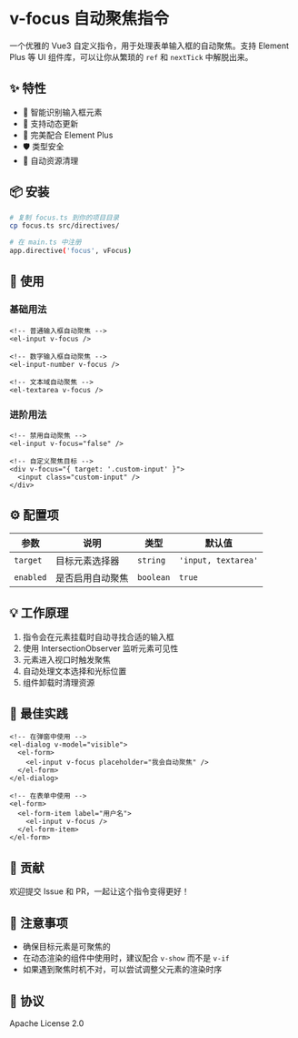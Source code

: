 # v-focus 自动聚焦指令

一个优雅的 Vue3 自定义指令，用于处理表单输入框的自动聚焦。支持 Element Plus 等 UI 组件库，可以让你从繁琐的 `ref` 和 `nextTick` 中解脱出来。

## ✨ 特性

- 🎯 智能识别输入框元素
- 🔄 支持动态更新
- 🎨 完美配合 Element Plus
- 🛡️ 类型安全
- 🧹 自动资源清理

## 📦 安装

```bash
# 复制 focus.ts 到你的项目目录
cp focus.ts src/directives/

# 在 main.ts 中注册
app.directive('focus', vFocus)
```

## 🚀 使用

### 基础用法

```vue
<!-- 普通输入框自动聚焦 -->
<el-input v-focus />

<!-- 数字输入框自动聚焦 -->
<el-input-number v-focus />

<!-- 文本域自动聚焦 -->
<el-textarea v-focus />
```

### 进阶用法

```vue
<!-- 禁用自动聚焦 -->
<el-input v-focus="false" />

<!-- 自定义聚焦目标 -->
<div v-focus="{ target: '.custom-input' }">
  <input class="custom-input" />
</div>
```

## ⚙️ 配置项

| 参数 | 说明 | 类型 | 默认值 |
|------|------|------|--------|
| `target` | 目标元素选择器 | `string` | `'input, textarea'` |
| `enabled` | 是否启用自动聚焦 | `boolean` | `true` |

## 💡 工作原理

1. 指令会在元素挂载时自动寻找合适的输入框
2. 使用 IntersectionObserver 监听元素可见性
3. 元素进入视口时触发聚焦
4. 自动处理文本选择和光标位置
5. 组件卸载时清理资源

## 🎯 最佳实践

```vue
<!-- 在弹窗中使用 -->
<el-dialog v-model="visible">
  <el-form>
    <el-input v-focus placeholder="我会自动聚焦" />
  </el-form>
</el-dialog>

<!-- 在表单中使用 -->
<el-form>
  <el-form-item label="用户名">
    <el-input v-focus />
  </el-form-item>
</el-form>
```

## 🤝 贡献

欢迎提交 Issue 和 PR，一起让这个指令变得更好！

## 📝 注意事项

- 确保目标元素是可聚焦的
- 在动态渲染的组件中使用时，建议配合 `v-show` 而不是 `v-if`
- 如果遇到聚焦时机不对，可以尝试调整父元素的渲染时序

## 📄 协议

Apache License 2.0
